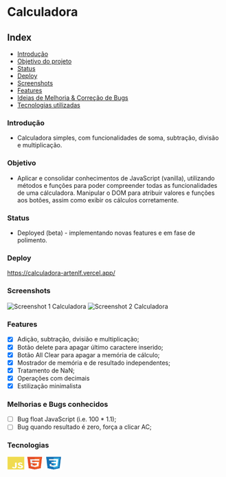 # Calculadora

## Index

- [Introdução](#Introdução)
- [Objetivo do projeto](#Objetivo)
- [Status](#Status)
- [Deploy](#Deploy)
- [Screenshots](#Screenshots)
- [Features](#Features)
- [Ideias de Melhoria & Correção de Bugs](#Melhorias-e-Bugs-Conhecidos)
- [Tecnologias utilizadas](#Tecnologias)

### Introdução

- Calculadora simples, com funcionalidades de soma, subtração, divisão e multiplicação.

### Objetivo

- Aplicar e consolidar conhecimentos de JavaScript (vanilla), utilizando métodos e funções para poder compreender todas as funcionalidades de uma cálculadora. Manipular o DOM para atribuir valores e funções aos botões, assim como exibir os cálculos corretamente.

### Status

- Deployed (beta) - implementando novas features e em fase de polimento.

### Deploy

https://calculadora-artenlf.vercel.app/

### Screenshots

<img align="center" alt="Screenshot 1 Calculadora" src="https://imgur.com/ynt3mNd">
<img align="center" alt="Screenshot 2 Calculadora" src="https://imgur.com/DO5ZgzL">

### Features

- [x] Adição, subtração, dvisião e multiplicação;
- [x] Botão delete para apagar último caractere inserido;
- [x] Botão All Clear para apagar a memória de cálculo;
- [x] Mostrador de memória e de resultado independentes;
- [x] Tratamento de NaN;
- [x] Operações com decimais
- [x] Estilização minimalista

### Melhorias e Bugs conhecidos

- [ ] Bug float JavaScript (i.e. 100 \* 1.1);
- [ ] Bug quando resultado é zero, força a clicar AC;

### Tecnologias

<img align="center" alt="JavaScript" height="30" width="40" src="https://raw.githubusercontent.com/devicons/devicon/master/icons/javascript/javascript-plain.svg">
<img align="center" alt="HTML" height="30" width="40" src="https://raw.githubusercontent.com/devicons/devicon/master/icons/html5/html5-original.svg">
<img align="center" alt="CSS" height="30" width="40" src="https://raw.githubusercontent.com/devicons/devicon/master/icons/css3/css3-original.svg">
